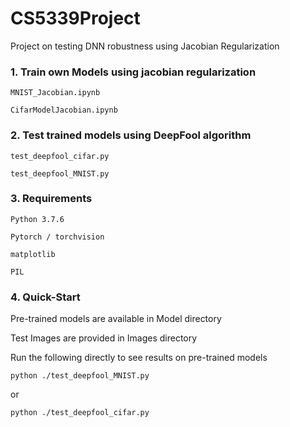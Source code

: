 # CS5339Project
Project on testing DNN robustness using Jacobian Regularization

### 1. Train own Models using jacobian regularization
```
MNIST_Jacobian.ipynb

CifarModelJacobian.ipynb
```

### 2. Test trained models using DeepFool algorithm
```
test_deepfool_cifar.py 

test_deepfool_MNIST.py
```
### 3. Requirements

```
Python 3.7.6

Pytorch / torchvision

matplotlib

PIL
```

### 4. Quick-Start
Pre-trained models are available in Model directory

Test Images are provided in Images directory

Run the following directly to see results on pre-trained models

```python ./test_deepfool_MNIST.py ```

or

```python ./test_deepfool_cifar.py ```
